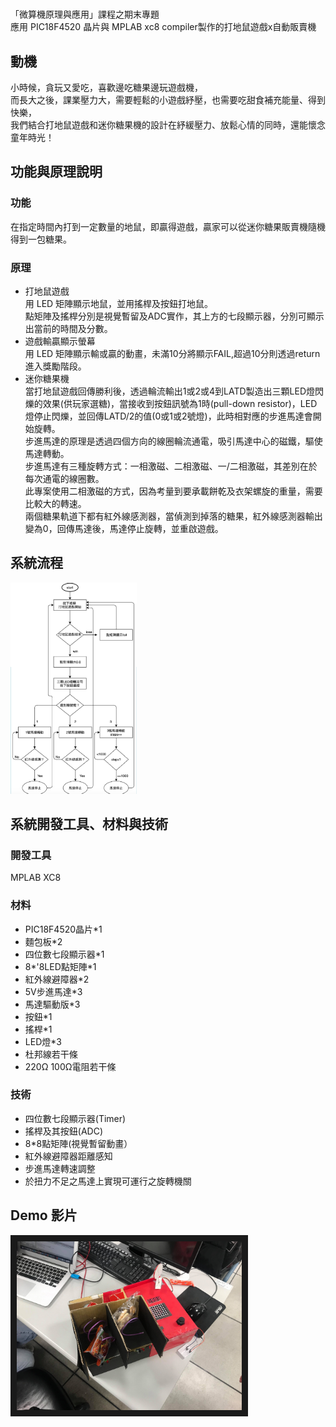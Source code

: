 # 
「微算機原理與應用」課程之期末專題  
應用 PIC18F4520 晶片與 MPLAB xc8 compiler製作的打地鼠遊戲x自動販賣機

## 動機
小時候，貪玩又愛吃，喜歡邊吃糖果邊玩遊戲機，  
而長大之後，課業壓力大，需要輕鬆的小遊戲紓壓，也需要吃甜食補充能量、得到快樂，  
我們結合打地鼠遊戲和迷你糖果機的設計在紓緩壓力、放鬆心情的同時，還能懷念童年時光！

## 功能與原理說明
### 功能  
在指定時間內打到一定數量的地鼠，即贏得遊戲，贏家可以從迷你糖果販賣機隨機得到一包糖果。
### 原理
* 打地鼠遊戲  
用 LED 矩陣顯示地鼠，並用搖桿及按鈕打地鼠。  
點矩陣及搖桿分別是視覺暫留及ADC實作，其上方的七段顯示器，分別可顯示出當前的時間及分數。  
* 遊戲輸贏顯示螢幕  
用 LED 矩陣顯示輸或贏的動畫，未滿10分將顯示FAIL,超過10分則透過return進入獎勵階段。
* 迷你糖果機  
當打地鼠遊戲回傳勝利後，透過輪流輸出1或2或4到LATD製造出三顆LED燈閃爍的效果(供玩家選糖)，當接收到按鈕訊號為1時(pull-down resistor)，LED燈停止閃爍，並回傳LATD/2的值(0或1或2號燈)，此時相對應的步進馬達會開始旋轉。  
步進馬達的原理是透過四個方向的線圈輪流通電，吸引馬達中心的磁鐵，驅使馬達轉動。  
步進馬達有三種旋轉方式：一相激磁、二相激磁、一/二相激磁，其差別在於每次通電的線圈數。  
此專案使用二相激磁的方式，因為考量到要承載餅乾及衣架螺旋的重量，需要比較大的轉速。  
兩個糖果軌道下都有紅外線感測器，當偵測到掉落的糖果，紅外線感測器輸出變為0，回傳馬達後，馬達停止旋轉，並重啟遊戲。  

## 系統流程
<img src="https://github.com/abao1005/vending_machine/blob/main/picture/workflow.png" alt="Cover" width="40%"/>  

## 系統開發工具、材料與技術  

### 開發工具  
MPLAB XC8  
### 材料  
* PIC18F4520晶片*1
* 麵包板*2
* 四位數七段顯示器*1
* 8*'8LED點矩陣*1
* 紅外線避障器*2
* 5V步進馬達*3
* 馬達驅動版*3
* 按鈕*1
* 搖桿*1
* LED燈*3
* 杜邦線若干條
* 220Ω 100Ω電阻若干條
### 技術  
* 四位數七段顯示器(Timer)
* 搖桿及其按鈕(ADC)
* 8*8點矩陣(視覺暫留動畫）
* 紅外線避障器距離感知
* 步進馬達轉速調整
* 於扭力不足之馬達上實現可運行之旋轉機關

## Demo 影片  

<a href="https://youtu.be/LyKamEJr3K4" target="_blank"><img src="https://github.com/abao1005/vending_machine/blob/main/picture/appearance.jpg" 
alt="Demo影片" width="360" height="270" border="10" /></a>
